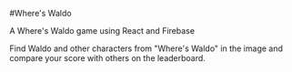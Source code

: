 #Where's Waldo

A Where's Waldo game using React and Firebase

Find Waldo and other characters from "Where's Waldo" in the image and compare your score with others on the leaderboard. 